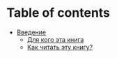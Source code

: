 # Table of contents

* [Введение](README.md)
  * [Для кого эта книга](vvedenie/dlya-kogo-eta-kniga.md)
  * [Как читать эту книгу?](vvedenie/kak-chitat-etu-knigu-page.md)
